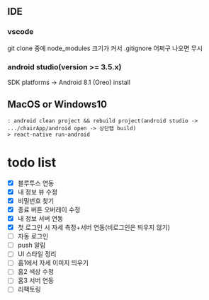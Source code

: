 ## IDE

### vscode

git clone 중에 node_modules 크기가 커서 .gitignore 어쩌구 나오면 무시

### android studio(version >= 3.5.x)

SDK platforms -> Android 8.1 (Oreo) install

## MacOS or Windows10

```
: android clean project && rebuild project(android studio -> .../chairApp/android open -> 상단탭 build)
> react-native run-android
```

# todo list

- [x] 블루투스 연동
- [x] 내 정보 뷰 수정
- [x] 비밀번호 찾기
- [x] 종료 버튼 오버레이 수정
- [x] 내 정보 서버 연동
- [x] 첫 로그인 시 자세 측정+서버 연동(비로그인은 띄우지 않기)
- [ ] 자동 로그인
- [ ] push 알림
- [ ] UI 스타일 정리
- [ ] 홈1에서 자세 이미지 띄우기
- [ ] 홈2 색상 수정
- [ ] 홈3 서버 연동
- [ ] 리팩토링
